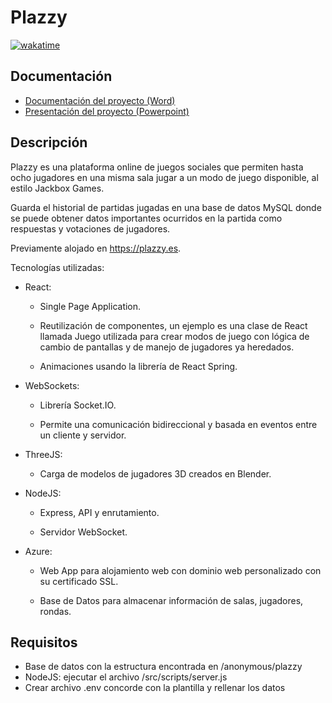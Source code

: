 # Plazzy
[![wakatime](https://wakatime.com/badge/user/90f48023-a4b3-46db-a768-5df0bf02bac6/project/018c6549-dde6-44dc-9324-78cb8d89a89d.svg)](https://wakatime.com/badge/user/90f48023-a4b3-46db-a768-5df0bf02bac6/project/018c6549-dde6-44dc-9324-78cb8d89a89d)

## Documentación

- [Documentación del proyecto (Word)](Primo_Bernat_Adrian_2324_CFSW.docx)
- [Presentación del proyecto (Powerpoint)](PresentacionPlazzy.pptx)

## Descripción

Plazzy es una plataforma online de juegos sociales que permiten hasta ocho jugadores en una misma sala jugar a un modo de juego disponible, al estilo Jackbox Games.

Guarda el historial de partidas jugadas en una base de datos MySQL donde se puede obtener datos importantes ocurridos en la partida como respuestas y votaciones de jugadores.

Previamente alojado en https://plazzy.es.

Tecnologías utilizadas:

- React:

  - Single Page Application.

  - Reutilización de componentes, un ejemplo es una clase de React llamada Juego utilizada para crear modos de juego con lógica de cambio de pantallas y de manejo de jugadores ya heredados.

  - Animaciones usando la librería de React Spring.

- WebSockets:

  - Librería Socket.IO.

  - Permite una comunicación bidireccional y basada en eventos entre un cliente y servidor.

- ThreeJS:

  - Carga de modelos de jugadores 3D creados en Blender.

- NodeJS:

  - Express, API y enrutamiento.

  - Servidor WebSocket.

- Azure:

  - Web App para alojamiento web con dominio web personalizado con su certificado SSL.

  - Base de Datos para almacenar información de salas, jugadores, rondas.

## Requisitos
- Base de datos con la estructura encontrada en /anonymous/plazzy
- NodeJS: ejecutar el archivo /src/scripts/server.js
- Crear archivo .env concorde con la plantilla y rellenar los datos
